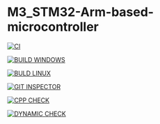 # M3_STM32-Arm-based-microcontroller



[![CI](https://github.com/palaprolu/M3_STM32-Arm-based-microcontroller/actions/workflows/CI%20main.yml/badge.svg)](https://github.com/palaprolu/M3_STM32-Arm-based-microcontroller/actions/workflows/CI%20main.yml)

[![BUILD WINDOWS](https://github.com/palaprolu/M3_STM32-Arm-based-microcontroller/actions/workflows/BUILD%20WINDOWS%20main.yml/badge.svg?branch=main)](https://github.com/palaprolu/M3_STM32-Arm-based-microcontroller/actions/workflows/BUILD%20WINDOWS%20main.yml) 


[![BULD LINUX](https://github.com/palaprolu/M3_STM32-Arm-based-microcontroller/actions/workflows/BUILD%20LINUX%20main.yml/badge.svg)](https://github.com/palaprolu/M3_STM32-Arm-based-microcontroller/actions/workflows/BUILD%20LINUX%20main.yml)


[![GIT INSPECTOR](https://github.com/palaprolu/M3_STM32-Arm-based-microcontroller/actions/workflows/GIT%20INSPECTOR%20main.yml/badge.svg)](https://github.com/palaprolu/M3_STM32-Arm-based-microcontroller/actions/workflows/GIT%20INSPECTOR%20main.yml)


[![CPP CHECK](https://github.com/palaprolu/M3_STM32-Arm-based-microcontroller/actions/workflows/CPP%20CHECK%20main.yml/badge.svg)](https://github.com/palaprolu/M3_STM32-Arm-based-microcontroller/actions/workflows/CPP%20CHECK%20main.yml)


[![DYNAMIC CHECK](https://github.com/palaprolu/M3_STM32-Arm-based-microcontroller/actions/workflows/DYNAMIC%20CHECKmain.yml/badge.svg)](https://github.com/palaprolu/M3_STM32-Arm-based-microcontroller/actions/workflows/DYNAMIC%20CHECKmain.yml)
